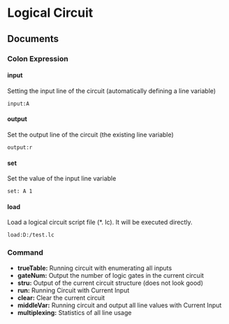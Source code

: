 Logical Circuit
=============

Documents
-------------
### Colon Expression

#### input
Setting the input line of the circuit (automatically defining a line variable)
```
input:A
```

#### output
Set the output line of the circuit (the existing line variable)
```
output:r
```

#### set
Set the value of the input line variable
```
set: A 1
```

#### load
Load a logical circuit script file (*. lc). It will be executed directly.
```
load:D:/test.lc
```

### Command

* **trueTable:** Running circuit with enumerating all inputs
* **gateNum:** Output the number of logic gates in the current circuit
* **stru:** Output of the current circuit structure (does not look good)
* **run:** Running Circuit with Current Input
* **clear:** Clear the current circuit
* **middleVar:** Running circuit and output all line values with Current Input
* **multiplexing:** Statistics of all line usage